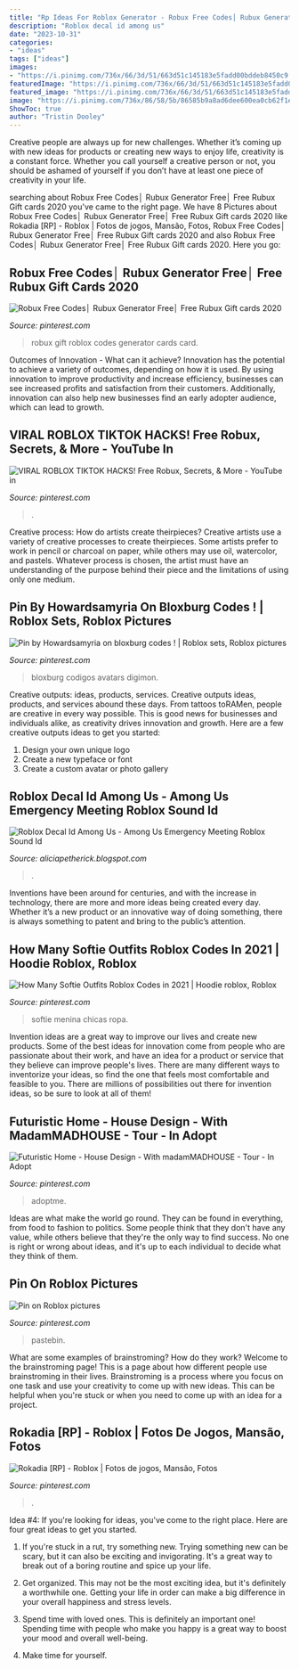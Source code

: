 ```yaml
---
title: "Rp Ideas For Roblox Generator - Robux Free Codes│ Rubux Generator Free│ Free Rubux Gift Cards 2020"
description: "Roblox decal id among us"
date: "2023-10-31"
categories:
- "ideas"
tags: ["ideas"]
images:
- "https://i.pinimg.com/736x/66/3d/51/663d51c145183e5fadd00bddeb8450c9.jpg"
featuredImage: "https://i.pinimg.com/736x/66/3d/51/663d51c145183e5fadd00bddeb8450c9.jpg"
featured_image: "https://i.pinimg.com/736x/66/3d/51/663d51c145183e5fadd00bddeb8450c9.jpg"
image: "https://i.pinimg.com/736x/86/58/5b/86585b9a8ad6dee600ea0cb62f1e7b00.jpg"
ShowToc: true
author: "Tristin Dooley"
---
```



Creative people are always up for new challenges. Whether it’s coming up with new ideas for products or creating new ways to enjoy life, creativity is a constant force. Whether you call yourself a creative person or not, you should be ashamed of yourself if you don’t have at least one piece of creativity in your life.

	

		
searching about Robux Free Codes│ Rubux Generator Free│ Free Rubux Gift cards 2020 you've came to the right page. We have 8 Pictures about Robux Free Codes│ Rubux Generator Free│ Free Rubux Gift cards 2020 like Rokadia [RP] - Roblox | Fotos de jogos, Mansão, Fotos, Robux Free Codes│ Rubux Generator Free│ Free Rubux Gift cards 2020 and also Robux Free Codes│ Rubux Generator Free│ Free Rubux Gift cards 2020. Here you go:
		
    
## Robux Free Codes│ Rubux Generator Free│ Free Rubux Gift Cards 2020

<img loading=lazy src="https://i.pinimg.com/736x/7d/ea/4e/7dea4e7689a280f7fff12bdcbec613e8.jpg" onerror="this.onerror=null;this.src='https://tse4.mm.bing.net/th?id=OIP.JLLvMUck94TlkypH13tu0QHaLH&amp;pid=15.1';" alt="Robux Free Codes│ Rubux Generator Free│ Free Rubux Gift cards 2020">

_Source: pinterest.com_

>robux gift roblox codes generator cards card. 

	

Outcomes of Innovation - What can it achieve?
Innovation has the potential to achieve a variety of outcomes, depending on how it is used. By using innovation to improve productivity and increase efficiency, businesses can see increased profits and satisfaction from their customers. Additionally, innovation can also help new businesses find an early adopter audience, which can lead to growth.

    
## VIRAL ROBLOX TIKTOK HACKS! Free Robux, Secrets, &amp; More - YouTube In

<img loading=lazy src="https://i.pinimg.com/736x/a5/29/66/a529664b7f4f51a9c668d36f5f8e768e.jpg" onerror="this.onerror=null;this.src='https://tse1.mm.bing.net/th?id=OIP.JDWxpM_ME9QZMAsgtnomlAHaEK&amp;pid=15.1';" alt="VIRAL ROBLOX TIKTOK HACKS! Free Robux, Secrets, &amp; More - YouTube in">

_Source: pinterest.com_

>. 

	

Creative process: How do artists create theirpieces?
Creative artists use a variety of creative processes to create theirpieces. Some artists prefer to work in pencil or charcoal on paper, while others may use oil, watercolor, and pastels. Whatever process is chosen, the artist must have an understanding of the purpose behind their piece and the limitations of using only one medium.

    
## Pin By Howardsamyria On Bloxburg Codes ! | Roblox Sets, Roblox Pictures

<img loading=lazy src="https://i.pinimg.com/736x/ec/b2/e2/ecb2e23fbd105d60a31fa46f9ce75981.jpg" onerror="this.onerror=null;this.src='https://tse1.mm.bing.net/th?id=OIP.5qUoQ6XvcxM2V4V7Gyc6oQHaH3&amp;pid=15.1';" alt="Pin by Howardsamyria on bloxburg codes ! | Roblox sets, Roblox pictures">

_Source: pinterest.com_

>bloxburg codigos avatars digimon. 

	

Creative outputs: ideas, products, services.
Creative outputs ideas, products, and services abound these days. From tattoos toRAMen, people are creative in every way possible. This is good news for businesses and individuals alike, as creativity drives innovation and growth. Here are a few creative outputs ideas to get you started:
1. Design your own unique logo
2. Create a new typeface or font
3. Create a custom avatar or photo gallery

    
## Roblox Decal Id Among Us - Among Us Emergency Meeting Roblox Sound Id

<img loading=lazy src="https://lh6.googleusercontent.com/proxy/SDcL8-OHjC4qdDcwRZ9RgYDWau1y_5kxyc8wr1Jwq-ZjuDjJPjT673cLuqmcQkyceI-PwpMtsD_APE69uZ_z2UZOHsV0q_fIYkDI6_bvDJ7HkcW4ReLdjwg6mzCgXsBNSxKrWCKFUKy5RHDyqIiU4NyiwOdRwVz5yzhcjB8AH9QmvFhpbRGF61Yd1YtERHo2cng6XwaKWpDbCQCuW0zkkp-zTntP1l5pIIrT5XZ8IXhlEJXVHcFfTEzN9MiNanADtvJyG7DypdxLCGblkv-0tnVqsmY=w1200-h630-p-k-no-nu" onerror="this.onerror=null;this.src='https://tse1.mm.bing.net/th?id=OIP.Uv9qqrqfJSH9Bvu8w51iVAHaD4&amp;pid=15.1';" alt="Roblox Decal Id Among Us - Among Us Emergency Meeting Roblox Sound Id">

_Source: aliciapetherick.blogspot.com_

>. 

	

Inventions have been around for centuries, and with the increase in technology, there are more and more ideas being created every day. Whether it’s a new product or an innovative way of doing something, there is always something to patent and bring to the public’s attention.

    
## How Many Softie Outfits Roblox Codes In 2021 | Hoodie Roblox, Roblox

<img loading=lazy src="https://i.pinimg.com/originals/eb/0b/83/eb0b83675f016e122fa9cb94c9f8923b.jpg" onerror="this.onerror=null;this.src='https://tse2.mm.bing.net/th?id=OIP.Ia7BPN5uDoUysXkcwOBNigAAAA&amp;pid=15.1';" alt="How Many Softie Outfits Roblox Codes in 2021 | Hoodie roblox, Roblox">

_Source: pinterest.com_

>softie menina chicas ropa. 

	

Invention ideas are a great way to improve our lives and create new products. Some of the best ideas for innovation come from people who are passionate about their work, and have an idea for a product or service that they believe can improve people's lives. There are many different ways to inventorize your ideas, so find the one that feels most comfortable and feasible to you. There are millions of possibilities out there for invention ideas, so be sure to look at all of them!

    
## Futuristic Home - House Design - With MadamMADHOUSE - Tour - In Adopt

<img loading=lazy src="https://i.pinimg.com/736x/86/58/5b/86585b9a8ad6dee600ea0cb62f1e7b00.jpg" onerror="this.onerror=null;this.src='https://tse4.mm.bing.net/th?id=OIP.mkKdHCUrAep1qkn08tcdZgHaEK&amp;pid=15.1';" alt="Futuristic Home - House Design - With madamMADHOUSE - Tour - In Adopt">

_Source: pinterest.com_

>adoptme. 

	

Ideas are what make the world go round. They can be found in everything, from food to fashion to politics. Some people think that they don't have any value, while others believe that they're the only way to find success. No one is right or wrong about ideas, and it's up to each individual to decide what they think of them.

    
## Pin On Roblox Pictures

<img loading=lazy src="https://i.pinimg.com/474x/02/d3/a8/02d3a83205ab4f583aeacf251f68dafd.jpg" onerror="this.onerror=null;this.src='https://tse2.mm.bing.net/th?id=OIP.WAUUOfjPWrSf5mO75Ew7zgAAAA&amp;pid=15.1';" alt="Pin on Roblox pictures">

_Source: pinterest.com_

>pastebin. 

	

What are some examples of brainstroming? How do they work?
Welcome to the brainstroming page! This is a page about how different people use brainstroming in their lives. Brainstroming is a process where you focus on one task and use your creativity to come up with new ideas. This can be helpful when you're stuck or when you need to come up with an idea for a project.

    
## Rokadia [RP] - Roblox | Fotos De Jogos, Mansão, Fotos

<img loading=lazy src="https://i.pinimg.com/736x/66/3d/51/663d51c145183e5fadd00bddeb8450c9.jpg" onerror="this.onerror=null;this.src='https://tse1.mm.bing.net/th?id=OIP.AGCQpxBzmf6Cl_5BykruOgHaEK&amp;pid=15.1';" alt="Rokadia [RP] - Roblox | Fotos de jogos, Mansão, Fotos">

_Source: pinterest.com_

>. 

	

Idea #4:
If you're looking for ideas, you've come to the right place. Here are four great ideas to get you started.
1. If you're stuck in a rut, try something new. Trying something new can be scary, but it can also be exciting and invigorating. It's a great way to break out of a boring routine and spice up your life.

2. Get organized. This may not be the most exciting idea, but it's definitely a worthwhile one. Getting your life in order can make a big difference in your overall happiness and stress levels.

3. Spend time with loved ones. This is definitely an important one! Spending time with people who make you happy is a great way to boost your mood and overall well-being.

4. Make time for yourself.

